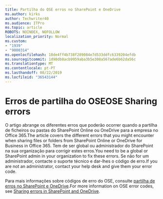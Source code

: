 ```yaml
---
title: Partilha do OSE erros no SharePoint e OneDrive
ms.author: kirks
author: Techwriter40
ms.audience: ITPro
ms.topic: article
ROBOTS: NOINDEX, NOFOLLOW
localization_priority: Normal
ms.custom:
- "1939"
- "9000314"
ms.openlocfilehash: 18de4ff4b738f289084e7d533ddfc6339204efdb
ms.sourcegitcommit: 1d98db8acb9959aba3b5e308a567ade6b62da56c
ms.translationtype: MT
ms.contentlocale: pt-PT
ms.lasthandoff: 08/22/2019
ms.locfileid: "36543144"
---
```

# <a name="ose-sharing-errors"></a><span data-ttu-id="0daee-102">Erros de partilha do OSE</span><span class="sxs-lookup"><span data-stu-id="0daee-102">OSE Sharing errors</span></span>

<span data-ttu-id="0daee-103">O artigo abrange os diferentes erros que poderão ocorrer quando a partilha de ficheiros ou pastas do SharePoint Online ou OneDrive para a empresa no Office 365.</span><span class="sxs-lookup"><span data-stu-id="0daee-103">The article covers the different errors that you might encounter when sharing files or folders from SharePoint Online or OneDrive for Business in Office 365.</span></span> <span data-ttu-id="0daee-104">Tem de ser global ou administrador do SharePoint na sua organização para corrigir estes erros.</span><span class="sxs-lookup"><span data-stu-id="0daee-104">You need to be a global or SharePoint admin in your organization to fix these errors.</span></span> <span data-ttu-id="0daee-105">Se não for um administrador, contacte o suporte técnico e dar-lhes o código de erro.</span><span class="sxs-lookup"><span data-stu-id="0daee-105">If you are not an administrator, contact your help desk and give them your error code.</span></span>

<span data-ttu-id="0daee-106">Para mais informações sobre códigos de erro do OSE, consulte [partilha de erros no SharePoint e OneDrive](https://docs.microsoft.com/sharepoint/sharepoint-onedrive-error-message).</span><span class="sxs-lookup"><span data-stu-id="0daee-106">For more information on OSE error codes, see [Sharing errors in SharePoint and OneDrive](https://docs.microsoft.com/sharepoint/sharepoint-onedrive-error-message).</span></span>

